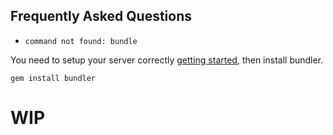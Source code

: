 Frequently Asked Questions
--------------------

* `command not found: bundle`

You need to setup your server correctly [getting started](getting_started.md#step-0-configure-server), then install bundler.

    gem install bundler



# WIP

